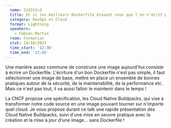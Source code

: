 ```yaml
---
  name: 22d2t2s3
  title: Et si les meilleurs Dockerfile étaient ceux que l'on n'écrit pas
  category: DevOps et Cloud
  format: Lightning
  speakers:
    - Fabien Martin
  room: Formation
  slot: 14/10/2022
  time_start: '12:30'
  time_end: '12:45'
---
```

Une manière assez commune de construire une image aujourd'hui consiste à écrire un Dockerfile. L'écriture d'un bon Dockerfile n'est pas simple, il faut sélectionner une image de base, mettre en place un ensemble de bonnes pratiques autour de la sécurité, de la maintenabilité, de la performance etc. Mais ce n'est pas tout, il va aussi falloir le maintenir dans le temps !

La CNCF propose une spécification, les Cloud Native Buildpacks, qui vise à transformer notre code source en une image pouvant tourner sur n'importe quel cloud. Je vous propose durant ce talk une rapide présentation des Cloud Native Buildpacks, suivi d'une mise en oeuvre pratique avec la création et la mise à jour d'une image... sans Dockerfile !
